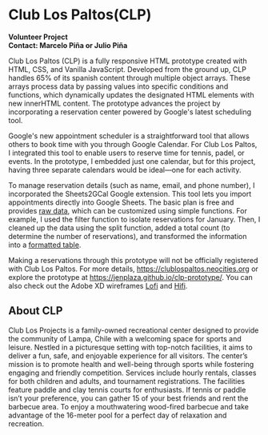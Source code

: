 # Club Los Paltos(CLP)

**Volunteer Project<br />Contact: Marcelo Piña or Julio Piña**

Club Los Paltos (CLP) is a fully responsive HTML prototype created with HTML, CSS, and Vanilla JavaScript. Developed from the ground up, CLP handles 65% of its spanish content through multiple object arrays. These arrays process data by passing values into specific conditions and functions, which dynamically updates the designated HTML elements with new innerHTML content. The prototype advances the project by incorporating a reservation center powered by Google's latest scheduling tool. 

Google's new appointment scheduler is a straightforward tool that allows others to book time with you through Google Calendar. For Club Los Paltos, I integrated this tool to enable users to reserve time for tennis, padel, or events. In the prototype, I embedded just one calendar, but for this project, having three separate calendars would be ideal—one for each activity. 

To manage reservation details (such as name, email, and phone number), I incorporated the Sheets2GCal Google extension. This tool lets you import appointments directly into Google Sheets. The basic plan is free and provides [raw data](https://jennplaza.wordpress.com/wp-content/uploads/2025/01/sheets2gcal_rawdata.png), which can be customized using simple functions. For example, I used the filter function to isolate reservations for January. Then, I cleaned up the data using the split function, added a total count (to determine the number of reservations), and transformed the information into a [formatted table](https://jennplaza.wordpress.com/wp-content/uploads/2025/01/formattedtable-clp.png).

Making a reservations through this prototype will not be officially registered with Club Los Paltos. For more details, https://clublospaltos.neocities.org or explore the prototype at https://jenplaza.github.io/clp-prototype/. You can also check out the Adobe XD wireframes [Lofi](https://jennplaza.wordpress.com/wp-content/uploads/2024/11/screenshot-2024-11-08-at-7.07.10-pm.png) and [Hifi](https://jennplaza.wordpress.com/wp-content/uploads/2024/11/screenshot-2024-11-08-at-7.03.47-pm.png).


## About CLP

Club Los Projects is a family-owned recreational center designed to provide the community of Lampa, Chile with a welcoming space for sports and leisure. Nestled in a picturesque setting with top-notch facilities, it aims to deliver a fun, safe, and enjoyable experience for all visitors. The center’s mission is to promote health and well-being through sports while fostering engaging and friendly competition. Services include hourly rentals, classes for both children and adults, and tournament registrations. The facilities feature paddle and clay tennis courts for enthusiasts. If tennis or paddle isn’t your preference, you can gather 15 of your best friends and rent the barbecue area. To enjoy a mouthwatering wood-fired barbecue and take advantage of the 16-meter pool for a perfect day of relaxation and recreation.
